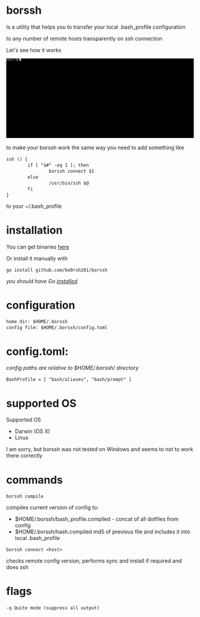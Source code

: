 # borssh
Is a utility that helps you to transfer your local .bash_profile configuration

to any number of remote hosts transparently on ssh connection

Let's see how it works

![intro](https://raw.githubusercontent.com/bo0rsh201/borssh/asserts/record.gif)

to make your borssh work the same way you need to add something like 
```
ssh () {
        if [ "$#" -eq 1 ]; then
                borssh connect $1
        else
                /usr/bin/ssh $@
        fi
}
```
to your ~/.bash_profile

# installation
You can get binaries [here](https://github.com/bo0rsh201/borssh/releases/latest)

Or install it manually with
```
go install github.com/bo0rsh201/borssh
```
*you should have Go [installed](https://golang.org/doc/install)*

# configuration
```
home dir: $HOME/.borssh
config file: $HOME/.borssh/config.toml
```
# config.toml:
*config paths are relative to $HOME/.borssh/ directory*
```
BashProfile = [ "bash/aliases", "bash/prompt" ]
```
# supported OS
Supported OS
- Darwin (OS X)
- Linux

I am sorry, but borssh was not tested on Windows and seems to not to work there correctly
# commands
```
borssh compile
```
compiles current version of config to:
- $HOME/.borssh/bash_profile.compiled - concat of all dotfiles from config
- $HOME/.borssh/hash.compiled md5 of previous file
and includes it into local .bash_profile

```
borssh connect <host>
```
checks remote config version, performs sync and install if required and does ssh

# flags
```
-q Quite mode (suppress all output)
```
